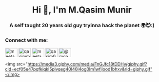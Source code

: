 <h1 align="center">Hi 👋, I'm M.Qasim Munir</h1>
<h3 align="center">A self taught 20 years old guy tryinna hack the planet 🌍😈:)</h3>

<h3 align="left">Connect with me:</h3>
<p align="left">
<a href="https://twitter.com/meetan0nym0us" target="blank"><img align="center" src="https://cdn.jsdelivr.net/npm/simple-icons@3.0.1/icons/twitter.svg" alt="meetan0nym0us" height="30" width="40" /></a>
<a href="https://linkedin.com/in/qasimmunir1337" target="blank"><img align="center" src="https://cdn.jsdelivr.net/npm/simple-icons@3.0.1/icons/linkedin.svg" alt="qasimmunir1337" height="30" width="40" /></a>
<a href="https://fb.com/meetan0nym0us" target="blank"><img align="center" src="https://cdn.jsdelivr.net/npm/simple-icons@3.0.1/icons/facebook.svg" alt="meetan0nym0us" height="30" width="40" /></a>
<a href="https://instagram.com/qasim0x01" target="blank"><img align="center" src="https://cdn.jsdelivr.net/npm/simple-icons@3.0.1/icons/instagram.svg" alt="qasim0x01" height="30" width="40" /></a>
<a href="https://medium.com/@mqasimmunir" target="blank"><img align="center" src="https://cdn.jsdelivr.net/npm/simple-icons@3.0.1/icons/medium.svg" alt="@mqasimmunir" height="30" width="40" /></a>
</p>

<img src="https://media3.giphy.com/media/FnGJfc18tDDHy/giphy.gif?cid=ecf05e47pqfkiqkl5plvqeg40l40i4og0lm1wfjlood1bhxv&rid=giphy.gif"</img>
